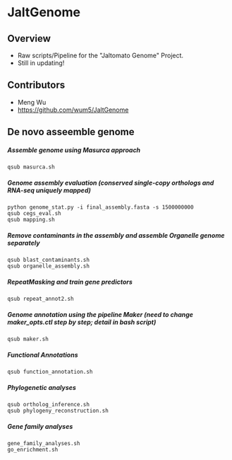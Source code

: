 # JaltGenome

## Overview
* Raw scripts/Pipeline for the "Jaltomato Genome" Project.
* Still in updating!

## Contributors 
* Meng Wu
* https://github.com/wum5/JaltGenome

## De novo asseemble genome
##### Assemble genome using Masurca approach
```
qsub masurca.sh
```
##### Genome assembly evaluation (conserved single-copy orthologs and RNA-seq uniquely mapped)
```
python genome_stat.py -i final_assembly.fasta -s 1500000000
qsub cegs_eval.sh
qsub mapping.sh
```
##### Remove contaminants in the assembly and assemble Organelle genome separately
```
qsub blast_contaminants.sh
qsub organelle_assembly.sh
```
##### RepeatMasking and train gene predictors
```
qsub repeat_annot2.sh
```
##### Genome annotation using the pipeline Maker (need to change maker_opts.ctl step by step; detail in bash script)
```
qsub maker.sh
```
##### Functional Annotations
```
qsub function_annotation.sh
```
##### Phylogenetic analyses
```
qsub ortholog_inference.sh
qsub phylogeny_reconstruction.sh
```
##### Gene family analyses
```
gene_family_analyses.sh
go_enrichment.sh
```
